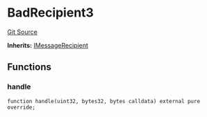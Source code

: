 # BadRecipient3
[Git Source](https://github.com/hyperlane-xyz/hyperlane-monorepo/blob/60f321f452052881dce4e22999022e11fc117456/contracts/test/bad-recipient/BadRecipient3.sol)

**Inherits:**
[IMessageRecipient](/contracts/interfaces/IMessageRecipient.sol/interface.IMessageRecipient.md)


## Functions
### handle


```solidity
function handle(uint32, bytes32, bytes calldata) external pure override;
```

